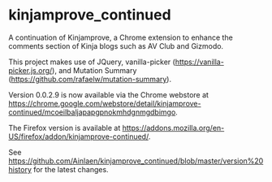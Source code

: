 # kinjamprove_continued
A continuation of Kinjamprove, a Chrome extension to enhance the comments section of Kinja blogs such as AV Club and Gizmodo.

This project makes use of JQuery, vanilla-picker (https://vanilla-picker.js.org/), and Mutation Summary (https://github.com/rafaelw/mutation-summary).

Version 0.0.2.9 is now available via the Chrome webstore at https://chrome.google.com/webstore/detail/kinjamprove-continued/mcoeilbaljapapgpnokmhdgnmgdbimgo.

The Firefox version is available at https://addons.mozilla.org/en-US/firefox/addon/kinjamprove-continued/.

See https://github.com/Ainlaen/kinjamprove_continued/blob/master/version%20history for the latest changes.
